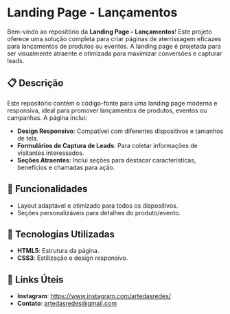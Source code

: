 # Landing Page - Lançamentos

Bem-vindo ao repositório da **Landing Page - Lançamentos**! Este projeto oferece uma solução completa para criar páginas de aterrissagem eficazes para lançamentos de produtos ou eventos. A landing page é projetada para ser visualmente atraente e otimizada para maximizar conversões e capturar leads.

## 📋 Descrição

Este repositório contém o código-fonte para uma landing page moderna e responsiva, ideal para promover lançamentos de produtos, eventos ou campanhas. A página inclui:

- **Design Responsivo**: Compatível com diferentes dispositivos e tamanhos de tela.
- **Formulários de Captura de Leads**: Para coletar informações de visitantes interessados.
- **Seções Atraentes**: Inclui seções para destacar características, benefícios e chamadas para ação.

## 🚀 Funcionalidades

- Layout adaptável e otimizado para todos os dispositivos.
- Seções personalizáveis para detalhes do produto/evento.

## 🔧 Tecnologias Utilizadas

- **HTML5**: Estrutura da página.
- **CSS3**: Estilização e design responsivo.

## 🔗 Links Úteis

- **Instagram**: https://www.instagram.com/artedasredes/
- **Contato**: artedasredes@gmail.com

